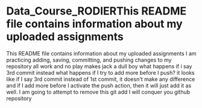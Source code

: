 # Data_Course_RODIERThis README file contains information about my uploaded assignments
This README file contains information about my uploaded assignments
I am practicing adding, saving, committing, and pushing changes to my repository
all work and no play makes jack a dull boy
what happens if i say 3rd commit instead
what happens if I try to add more before I push?
it looks like if I say 3rd commit instead of 1st commit, it doesn't make any difference and if I add more before I activate the push action, then it will just add it as well.
I am going to attempt to remove this git add
I will conquer you github repository
